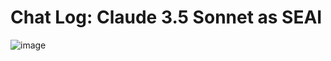 # Chat Log: Claude 3.5 Sonnet as SEAI

![image](https://raw.githubusercontent.com/ken-okabe/web-images4/main/img_1720480867717.png)